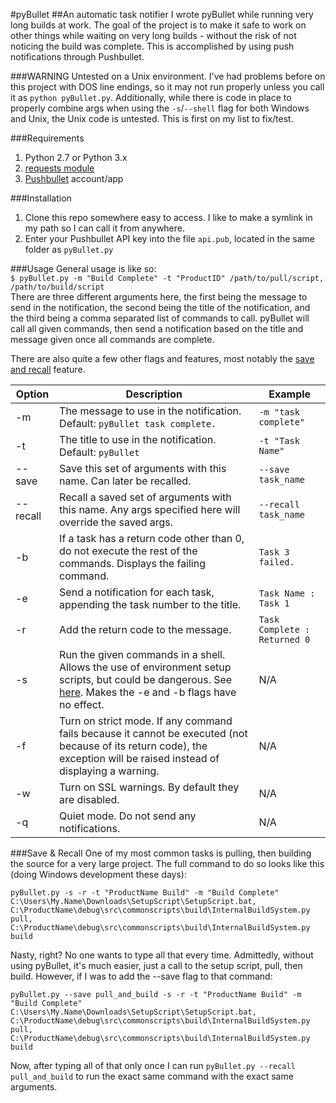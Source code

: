 #pyBullet
##An automatic task notifier
I wrote pyBullet while running very long builds at work. The goal of the project is to make it safe to work on other things while waiting on very long builds - without the risk of not noticing the build was complete. This is accomplished by using push notifications through Pushbullet.

###WARNING
Untested on a Unix environment. I've had problems before on this project with DOS line endings, so it may not run properly unless you call it as `python pyBullet.py`. Additionally, while there is code in place to properly combine args when using the `-s`/`--shell` flag for both Windows and Unix, the Unix code is untested. This is first on my list to fix/test.

###Requirements
1. Python 2.7 or Python 3.x  
2. [requests module](http://docs.python-requests.org/en/latest/)  
3. [Pushbullet](https://www.pushbullet.com/) account/app

###Installation
1. Clone this repo somewhere easy to access. I like to make a symlink in my path so I can call it from anywhere.
2. Enter your Pushbullet API key into the file `api.pub`, located in the same folder as `pyBullet.py`

###Usage
General usage is like so:  
`$ pyBullet.py -m "Build Complete" -t "ProductID" /path/to/pull/script, /path/to/build/script`  
There are three different arguments here, the first being the message to send in the notification, the second being the title of the notification, and the third being a comma separated list of commands to call. pyBullet will call all given commands, then send a notification based on the title and message given once all commands are complete.

There are also quite a few other flags and features, most notably the [save and recall](https://github.com/OfficerHalf/pyBullet#save--recall) feature.

| Option | Description | Example |
| ------ | ----------- | ------- |
| -m | The message to use in the notification. Default: `pyBullet task complete.` | `-m "task complete"` |
| -t | The title to use in the notification. Default: `pyBullet` | `-t "Task Name"` |
| --save | Save this set of arguments with this name. Can later be recalled. | `--save task_name` |
| --recall | Recall a saved set of arguments with this name. Any args specified here will override the saved args. | `--recall task_name` |
| -b | If a task has a return code other than 0, do not execute the rest of the commands. Displays the failing command. | `Task 3 failed.` |
| -e | Send a notification for each task, appending the task number to the title. | `Task Name : Task 1` |
| -r | Add the return code to the message. | `Task Complete : Returned 0` |
| -s | Run the given commands in a shell. Allows the use of environment setup scripts, but could be dangerous. See [here](https://docs.python.org/2/library/subprocess.html#frequently-used-arguments). Makes the -e and -b flags have no effect. | N/A |
| -f | Turn on strict mode. If any command fails because it cannot be executed (not because of its return code), the exception will be raised instead of displaying a warning. | N/A |
| -w | Turn on SSL warnings. By default they are disabled. | N/A |
| -q | Quiet mode. Do not send any notifications. | N/A |

###Save & Recall
One of my most common tasks is pulling, then building the source for a very large project. The full command to do so looks like this (doing Windows development these days):  
```
pyBullet.py -s -r -t "ProductName Build" -m "Build Complete"
C:\Users\My.Name\Downloads\SetupScript\SetupScript.bat,
C:\ProductName\debug\src\commonscripts\build\InternalBuildSystem.py pull,
C:\ProductName\debug\src\commonscripts\build\InternalBuildSystem.py build
```

Nasty, right? No one wants to type all that every time. Admittedly, without using pyBullet, it's much easier, just a call to the setup script, pull, then build. However, if I was to add the --save flag to that command:  
```
pyBullet.py --save pull_and_build -s -r -t "ProductName Build" -m "Build Complete"
C:\Users\My.Name\Downloads\SetupScript\SetupScript.bat,
C:\ProductName\debug\src\commonscripts\build\InternalBuildSystem.py pull,
C:\ProductName\debug\src\commonscripts\build\InternalBuildSystem.py build
```

Now, after typing all of that only once I can run `pyBullet.py --recall pull_and_build` to run the exact same command with the exact same arguments.